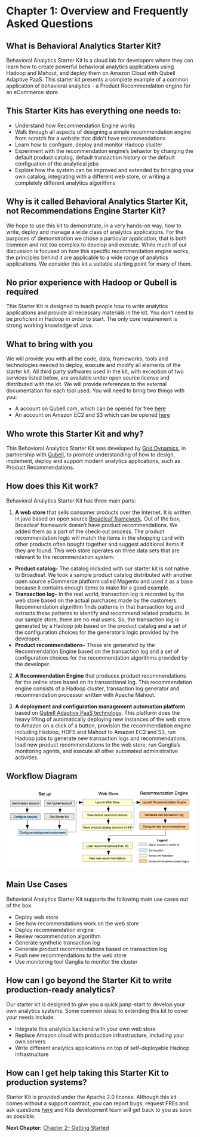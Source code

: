 Chapter 1: Overview and Frequently Asked Questions
==================================================

What is Behavioral Analytics Starter Kit?
---------------------------------------

Behavioral Analytics Starter Kit is a cloud lab for developers where they can learn how to create powerful behavioral 
analytics applications using Hadoop and Mahout, and deploy them on Amazon Cloud with Qubell Adaptive PaaS. This 
starter kit presents a complete example of a common application of behavioral analytics - a Product Recommendation 
engine for an eCommerce store. 

This Starter Kits has everything one needs to: 
----------------------------------------------
- Understand how Recommendation Engine works
- Walk through all aspects of designing a simple recommendation engine from scratch for a website that didn't have recommendations
- Learn how to configure, deploy and monitor Hadoop cluster 
- Experiment with the recommendation engine’s behavior by changing the default product catalog, default transaction history or the default configuation of the analytical jobs 
- Explore how the system can be improved and extended by bringing your own catalog, integrating with a different web store, or writing a completely different analytics algorithms

Why is it called Behavioral Analytics Starter Kit, not Recommendations Engine Starter Kit?
----------------------------------------------------------------------------------------
We hope to use this kit to demonstrate, in a very hands-on way, how to write, deploy and manage a wide class of 
analytics applications. For the purposes of demonstration we chose a particular application, that is both common
and not too complex to develop and execute. While much of our discussion is focused on how this specific 
recommendation engine works, the principles behind it are applicable to a wide range of analytics applications.
We consider this kit a suitable starting point for many of them. 

No prior experience with Hadoop or Qubell is required
-----------------------------------------------------
This Starter Kit is designed to teach people how to write analytics applications and provide all necessary 
materials in the kit. You don’t need to be proficient in Hadoop in order to start. The only core requirement 
is strong working knowledge of Java. 


What to bring with you
----------------------
We will provide you with all the code, data, frameworks, tools and technologies needed to deploy, execute and 
modify all elements of the starter kit. All third party softwares used in the kit, with exception of two services 
listed below, are available under open source license and distributed with the kit. We will provide references to 
the external documentation for each tool used. You will need to bring two things with you:
- A account on Qubell.com, which can be opened for free [here](http://qubell.com)
- An account on Amazon EC2 and S3 which can be opened [here](http://aws.amazon.com/ec2/)

Who wrote this Starter Kit and why?
-----------------------------------
This Behavioral Analytics Starter Kit was developed by [Grid Dynamics](http://griddynamics.com), in partnership with [Qubell](http://qubell.com/), to promote understanding of how to design, implement, deploy and support modern analytics applications, such as Product Recommendations.

How does this Kit work?
-----------------------
Behavioral Analytics Starter Kit has three main parts:

1) **A web store** that sells consumer products over the Internet. It is written in java based on open source 
[Broadleaf framework](http://www.broadleafcommerce.org/). Out of the box, Broadleaf framework doesn’t have product recommendations. We added them as a part of the check-out process. The product recommendation logic will match the items in the shopping card with other products often bought together and suggest additional items if they are found. This web store operates on three data sets that are relevant to the recommendation system:
- **Product catalog-** The catalog included with our starter kit is not native to Broadleaf. We took a sample product 
catalog distributed with another open source eCommerce platform called Magento and used it as a base because it 
contains enough items to make for a good example. 
- **Transaction log-** In the real world, transaction log is recorded by the web store based on the actual purchases
made by the customers. Recommendation algorithm finds patterns in that transaction log and extracts these 
patterns to identify and recommend related products. In our sample store, there are no real users. So, the 
transaction log is generated by a Hadoop job based on the product catalog and a set of the configuration choices 
for the generator’s logic provided by the developer. 
- **Product recommendations-** These are generated by the Recommendation Engine based on the transaction log and a 
set of configuration choices for the recommendation algorithms provided by the developer. 

2) **A Recommendation Engine** that produces product recommendations for the online store based on its transactional 
log. This recommendation engine consists of a Hadoop cluster, transaction log generator and recommendation 
processor written with Apache Mahout. 

3) **A deployment and configuration management automation platform** based on [Qubell Adaptive PaaS technology](http://qubell.com/product/qubell-platform/). This platform does the heavy lifting of automatically deploying new instances of the web store to Amazon on a click of a button, provision the recommendation engine including Hadoop, HDFS and Mahout to Amazon EC2 and S3, run Hadoop jobs to generate new transaction logs and recommendations, load new product recommendations to the web store, run Ganglia’s monitoring agents, and execute all other automated administrative activities.
 
Workflow Diagram
----------------
![Workflow Diagram](/Images/steps2.png) 

Main Use Cases
--------------
Behavioral Analytics Starter Kit supports the following main use cases out of the box:
- Deploy web store 
- See how recommendations work on the web store
- Deploy recommendation engine 
- Review recommendation algorithm
- Generate synthetic transaction log
- Generate product recommendations based on transaction log
- Push new recommendations to the web store
- Use monitoring tool Ganglia to  monitor the cluster

How can I go beyond the Starter Kit to write production-ready analytics? 
-----------------------------------------------------------------------
Our starter kit is designed to give you a quick jump-start to develop your own analytics systems. Some common 
ideas to extending this kit to cover your needs include:
- Integrate this analytics backend with your own web store
- Replace Amazon cloud with production infrastructure, including your own servers
- Write different analytics applications on top of self-deployable Hadoop infrastructure

How can I get help taking this Starter Kit to production systems?
-----------------------------------------------------------------
Starter Kit is provided under the Apache 2.0 license. Although this kit comes without a support contract, you 
can report bugs, request FREs and ask questions [here](https://qubell.zendesk.com/home) and Kits development team will get back to you as soon 
as possible.

**Next Chapter:** [Chapter 2- Getting Started](Chapter%202.md)
